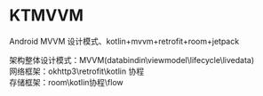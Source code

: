 # KTMVVM

Android MVVM 设计模式、kotlin+mvvm+retrofit+room+jetpack  

架构整体设计模式：MVVM(databindin\viewmodel\lifecycle\livedata)  
网络框架：okhttp3\retrofit\kotlin 协程  
存储框架：room\kotlin协程\flow
